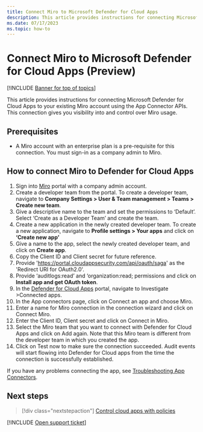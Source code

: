 ```yaml
---
title: Connect Miro to Microsoft Defender for Cloud Apps
description: This article provides instructions for connecting Microsoft Defender for Cloud Apps to your existing Miro app using the App Connector APIs. 
ms.date: 07/17/2023
ms.topic: how-to
---
```


# Connect Miro to Microsoft Defender for Cloud Apps (Preview)

<!--migrated, remove-->
[!INCLUDE [Banner for top of topics](includes/banner.md)]

This article provides instructions for connecting Microsoft Defender for Cloud Apps to your existing Miro account using the App Connector APIs. This connection gives you visibility into and control over Miro usage. 

## Prerequisites

- A Miro account with an enterprise plan is a pre-requisite for this connection. You must sign-in as a company admin to Miro. 

## How to connect Miro to Defender for Cloud Apps

1. Sign into [Miro](https://miro.com/app/dashboard/) portal with a company admin account.
2. Create a developer team from the portal. To create a developer team, navigate to **Company Settings > User & Team management > Teams > Create new team**.
3. Give a descriptive name to the team and set the permissions to ‘Default’. Select ‘Create as a Developer Team’ and create the team.
4. Create a new application in the newly created developer team. To create a new application, navigate to **Profile settings > Your apps** and click on **‘Create new app’**
5. Give a name to the app, select the newly created developer team, and click on **Create app**.
6. Copy the Client ID and Client secret for future reference. 
7. Provide 'https://portal.cloudappsecurity.com/api/oauth/saga' as the 'Redirect URI for OAuth2.0'.
8. Provide ‘auditlogs:read’ and ‘organization:read; permissions and click on **Install app and get OAuth token**.
9. In the [Defender for Cloud Apps](https://portal.cloudAppSecurity.com) portal, navigate to Investigate >Connected apps.
10. In the App connectors page, click on Connect an app and choose Miro. 
11. Enter a name for Miro connection in the connection wizard and click on Connect Miro.
12. Enter the Client ID, Client secret and click on Connect in Miro.
13. Select the Miro team that you want to connect with Defender for Cloud Apps and click on Add again. Note that this Miro team is different from the developer team in which you created the app.
14. Click on Test now to make sure the connection succeeded. Audit events will start flowing into Defender for Cloud apps from the time the connection is successfully established.

If you have any problems connecting the app, see [Troubleshooting App Connectors](/defender-cloud-apps/troubleshooting-api-connectors-using-error-messages).

## Next steps

> [!div class="nextstepaction"]
> [Control cloud apps with policies](control-cloud-apps-with-policies.md)


[!INCLUDE [Open support ticket](includes/support.md)]



